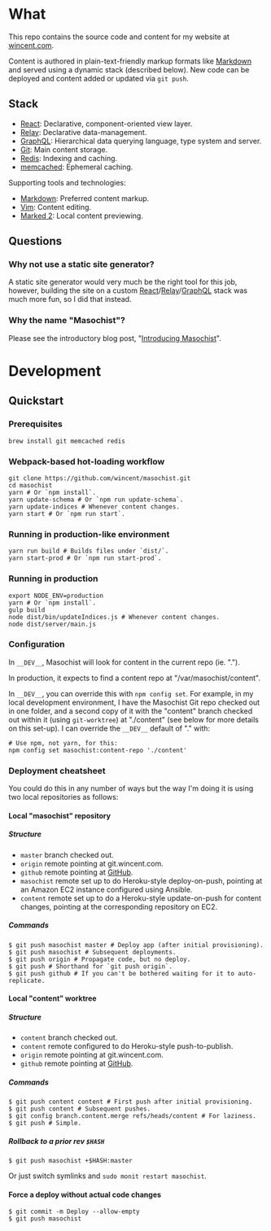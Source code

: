 # What

This repo contains the source code and content for my website at [wincent.com].

Content is authored in plain-text-friendly markup formats like [Markdown] and
served using a dynamic stack (described below). New code can be deployed and
content added or updated via `git push`.

## Stack

- [React]: Declarative, component-oriented view layer.
- [Relay]: Declarative data-management.
- [GraphQL]: Hierarchical data querying language, type system and server.
- [Git]: Main content storage.
- [Redis]: Indexing and caching.
- [memcached]: Ephemeral caching.

Supporting tools and technologies:

- [Markdown]: Preferred content markup.
- [Vim]: Content editing.
- [Marked 2]: Local content previewing.

## Questions

### Why not use a static site generator?

A static site generator would very much be the right tool for this job, however, building the site on a custom [React]/[Relay]/[GraphQL] stack was much more fun, so I did that instead.

### Why the name "Masochist"?

Please see the introductory blog post, "[Introducing Masochist](https://github.com/wincent/masochist/blob/content/content/blog/masochist.md)".

# Development

## Quickstart

### Prerequisites

```
brew install git memcached redis
```

### Webpack-based hot-loading workflow

```
git clone https://github.com/wincent/masochist.git
cd masochist
yarn # Or `npm install`.
yarn update-schema # Or `npm run update-schema`.
yarn update-indices # Whenever content changes.
yarn start # Or `npm run start`.
```

### Running in production-like environment

```
yarn run build # Builds files under `dist/`.
yarn start-prod # Or `npm run start-prod`.
```

### Running in production

```
export NODE_ENV=production
yarn # Or `npm install`.
gulp build
node dist/bin/updateIndices.js # Whenever content changes.
node dist/server/main.js
```

### Configuration

In `__DEV__`, Masochist will look for content in the current repo (ie. ".").

In production, it expects to find a content repo at "/var/masochist/content".

In `__DEV__`, you can override this with `npm config set`. For example, in my local development environment, I have the Masochist Git repo checked out in one folder, and a second copy of it with the "content" branch checked out within it (using `git-worktree`) at "./content" (see below for more details on this set-up). I can override the `__DEV__` default of "." with:

```
# Use npm, not yarn, for this:
npm config set masochist:content-repo './content'
```

### Deployment cheatsheet

You could do this in any number of ways but the way I'm doing it is using two local repositories as follows:

#### Local "masochist" repository

##### Structure

* `master` branch checked out.
* `origin` remote pointing at git.wincent.com.
* `github` remote pointing at [GitHub](https://github.com/wincent/masochist).
* `masochist` remote set up to do Heroku-style deploy-on-push, pointing at an Amazon EC2 instance configured using Ansible.
* `content` remote set up to do a Heroku-style update-on-push for content changes, pointing at the corresponding repository on EC2.

##### Commands

```
$ git push masochist master # Deploy app (after initial provisioning).
$ git push masochist # Subsequent deployments.
$ git push origin # Propagate code, but no deploy.
$ git push # Shorthand for `git push origin`.
$ git push github # If you can't be bothered waiting for it to auto-replicate.
```

#### Local "content" worktree

##### Structure

* `content` branch checked out.
* `content` remote configured to do Heroku-style push-to-publish.
* `origin` remote pointing at git.wincent.com.
* `github` remote pointing at [GitHub](https://github.com/wincent/masochist).

##### Commands

```
$ git push content content # First push after initial provisioning.
$ git push content # Subsequent pushes.
$ git config branch.content.merge refs/heads/content # For laziness.
$ git push # Simple.
```

##### Rollback to a prior rev `$HASH`

```
$ git push masochist +$HASH:master
```

Or just switch symlinks and `sudo monit restart masochist`.

#### Force a deploy without actual code changes

```
$ git commit -m Deploy --allow-empty
$ git push masochist
```

[Git]: https://git-scm.com/
[GraphQL]: http://graphql.org/
[Markdown]: https://en.wikipedia.org/wiki/Markdown
[Marked 2]: http://marked2app.com/
[memcached]: http://memcached.org/
[React]: http://facebook.github.io/react/
[Redis]: http://redis.io/
[Relay]: http://facebook.github.io/relay/
[Vim]: https://github.com/vim/vim
[wincent.com]: https://wincent.com
